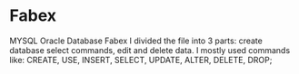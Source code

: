 # Fabex
MYSQL Oracle
Database Fabex
I divided the file into 3 parts:
create database
select commands,
edit and delete data.
I mostly used commands like: 
CREATE, USE, INSERT, SELECT, UPDATE, ALTER, DELETE, DROP; 
